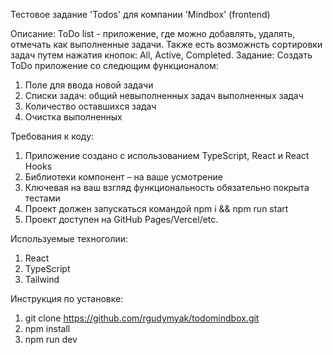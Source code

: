 Тестовое задание 'Todos' для компании 'Mindbox' (frontend)

Описание:
ToDo list - приложение, где можно добавлять, удалять, отмечать как выполненные задачи.
Также есть возможнсть сортировки задач путем нажатия кнопок: All, Active, Completed.
Задание:
Создать ToDo приложение со следющим функционалом:

1. Поле для ввода новой задачи
2. Списки задач:
   общий
   невыполненных задач
   выполненных задач
3. Количество оставшихся задач
4. Очистка выполненных

Требования к коду:

1. Приложение создано с использованием TypeScript, React и React Hooks
2. Библиотеки компонент – на ваше усмотрение
3. Ключевая на ваш взгляд функциональность обязательно покрыта тестами
4. Проект должен запускаться командой npm i && npm run start
5. Проект доступен на GitHub Pages/Vercel/etc.

Используемые техноголии:

1. React
2. TypeScript
3. Tailwind

Инструкция по установке:

1. git clone https://github.com/rgudymyak/todomindbox.git
2. npm install
3. npm run dev
<!-- # React + TypeScript + Vite

This template provides a minimal setup to get React working in Vite with HMR and some ESLint rules.

Currently, two official plugins are available:

- [@vitejs/plugin-react](https://github.com/vitejs/vite-plugin-react/blob/main/packages/plugin-react) uses [Babel](https://babeljs.io/) for Fast Refresh
- [@vitejs/plugin-react-swc](https://github.com/vitejs/vite-plugin-react/blob/main/packages/plugin-react-swc) uses [SWC](https://swc.rs/) for Fast Refresh

## Expanding the ESLint configuration

If you are developing a production application, we recommend updating the configuration to enable type-aware lint rules:

```js
export default tseslint.config({
  extends: [
    // Remove ...tseslint.configs.recommended and replace with this
    ...tseslint.configs.recommendedTypeChecked,
    // Alternatively, use this for stricter rules
    ...tseslint.configs.strictTypeChecked,
    // Optionally, add this for stylistic rules
    ...tseslint.configs.stylisticTypeChecked,
  ],
  languageOptions: {
    // other options...
    parserOptions: {
      project: ['./tsconfig.node.json', './tsconfig.app.json'],
      tsconfigRootDir: import.meta.dirname,
    },
  },
});
```

You can also install [eslint-plugin-react-x](https://github.com/Rel1cx/eslint-react/tree/main/packages/plugins/eslint-plugin-react-x) and [eslint-plugin-react-dom](https://github.com/Rel1cx/eslint-react/tree/main/packages/plugins/eslint-plugin-react-dom) for React-specific lint rules:

````js
// eslint.config.js
import reactX from 'eslint-plugin-react-x'
import reactDom from 'eslint-plugin-react-dom'

export default tseslint.config({
  plugins: {
    // Add the react-x and react-dom plugins
    'react-x': reactX,
    'react-dom': reactDom,
  },
  rules: {
    // other rules...
    // Enable its recommended typescript rules
    ...reactX.configs['recommended-typescript'].rules,
    ...reactDom.configs.recommended.rules,
  },
})
``` -->
````
